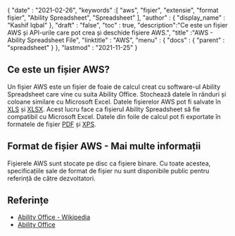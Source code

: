 {
  "date" : "2021-02-26",
  "keywords" :[ "aws", "fișier", "extensie", "format fișier", "Ability Spreadsheet", "Spreadsheet" ],
  "author" : {
    "display_name" : "Kashif Iqbal"
},
  "draft" : "false",
  "toc" : true,
  "description":"Ce este un fișier AWS și API-urile care pot crea și deschide fișiere AWS.",
  "title" :"AWS - Ability Spreadsheet File",
  "linktitle" : "AWS",
  "menu" : {
    "docs" : {
      "parent" : "spreadsheet"
}
},
  "lastmod" : "2021-11-25"
}

## Ce este un fișier AWS?

Un fișier AWS este un fișier de foaie de calcul creat cu software-ul Ability Spreadsheet care vine cu suita Ability Office. Stochează datele în rânduri și coloane similare cu Microsoft Excel. Datele fișierelor AWS pot fi salvate în [XLS](/ro/spreadsheet/xls/) și [XLSX](/ro/spreadsheet/xlsx/). Acest lucru face ca fișierul Ability Spreadsheet să fie compatibil cu Microsoft Excel. Datele din foile de calcul pot fi exportate în formatele de fișier [PDF](/ro/pdf/) și [XPS](/ro/page-description-language/xps/).

## Format de fișier AWS - Mai multe informații

Fișierele AWS sunt stocate pe disc ca fișiere binare. Cu toate acestea, specificațiile sale de format de fișier nu sunt disponibile public pentru referință de către dezvoltatori.

## Referințe ##

* [Ability Office - Wikipedia](https://en.wikipedia.org/wiki/Ability_Office)
* [Ability Office](https://www.ability.com/en/home/home)

